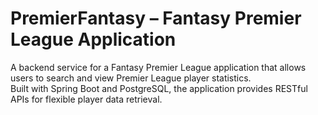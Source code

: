 # PremierFantasy – Fantasy Premier League Application

A backend service for a Fantasy Premier League application that allows users to search and view Premier League player statistics.  
Built with Spring Boot and PostgreSQL, the application provides RESTful APIs for flexible player data retrieval.